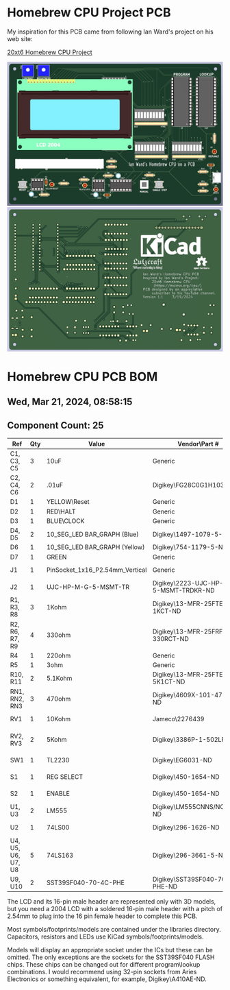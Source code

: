 # Homebrew CPU Project PCB

My inspiration for this PCB came from following Ian Ward's project on his web site:

[20xt6 Homebrew CPU Project](https://excess.org/cpu/)


![PCB Front Image](homebrew-cpu-pcb-front.jpg)
![PCB Back Image](homebrew-cpu-pcb-back.jpg)

# Homebrew CPU PCB BOM

## Wed, Mar 21, 2024, 08:58:15

## Component Count: 25

Ref | Qty | Value | Vendor\Part # | Description
----|-----|-------|---------------|-----------
C1, C3, C5 | 3 | 10uF | Generic | Electrolytic capacitor
C2, C4, C6 | 2 | .01uF | Digikey\FG28C0G1H103JNT06 | Unpolarized capacitor 
D1 | 1 | YELLOW\Reset | Generic | LED\3mm\Yellow
D2 | 1 | RED\HALT | Generic | LED\3mm\Red 
D3 | 1 | BLUE\CLOCK | Generic | LED\3mm\Blue
D4, D5 | 2 | 10_SEG_LED BAR_GRAPH (Blue) | Digikey\1497-1079-5-ND | LED Bar Graph\Blue\1x10 
D6 | 1 | 10_SEG_LED  BAR_GRAPH (Yellow) | Digikey\754-1179-5-ND | LED Bar Graph\Yellow\1x10 
D7 | 1 | GREEN | Generic | LED\3mm\Green 
J1 | 1 | PinSocket_1x16_P2.54mm_Vertical | Generic | Female Pin Header\1x16\2.54mm pitch
J2 | 1 | UJC-HP-M-G-5-MSMT-TR | Digikey\2223-UJC-HP-M-G-5-MSMT-TRDKR-ND | Type C/20 VDC/3A/Horizontal/6 Pin/Power Only
R1, R3, R8 | 3 | 1Kohm | Digikey\13-MFR-25FTE52-1KCT-ND | Resistor\1Kohm\1%\1/4W\Axial
R2, R6, R7, R9 | 4 | 330ohm | Digikey\13-MFR-25FRF52-330RCT-ND | Resistor\330ohm\1%\1/4W\Axial
R4 | 1 | 220ohm | Generic | Resistor\220ohm\1%\1/4W\Axial
R5 | 1 | 3ohm | Generic | Resistor\3ohm\1%\1/4W\Axial
R10, R11 | 2 | 5.1Kohm | Digikey\13-MFR-25FTE52-5K1CT-ND | Resistor\5K1ohm\1%\1/4W\Axial
RN1, RN2, RN3 | 3 | 470ohm | Digikey\4609X-101-471LF-ND | Resistor Array\8 Resistors\470ohm\9SIP
RV1 | 1 | 10Kohm | Jameco\2276439 | Panasonic EWAQ30C15A14 Audio Slide Pot
RV2, RV3 | 2 | 5Kohm | Digikey\3386P-1-502LF | Trimmer Pot\5Kohms\0.5W\1/2W\Through Hole
SW1 | 1 | TL2230 | Digikey\EG6031-ND | Switch\Pushbutton\DPDT\Through Hole
S1 | 1 | REG SELECT | Digikey\450-1654-ND | Switch\Tactile\SPST-NO\0.05A\24V\Through Hole
S2 | 1 | ENABLE | Digikey\450-1654-ND | Switch\Tactile\SPST-NO\0.05A\24V\Through Hole
U1, U3 | 2 | LM555 | Digikey\LM555CNNS/NOPB-ND | 555 Timer/Oscillator\100kHz\8-PDIP
U2 | 1 | 74LS00 | Digikey\296-1626-ND | NAND Gate IC 4 Channel 14-PDIP
U4, U5, U6, U7, U8 | 5 | 74LS163 | Digikey\296-3661-5-ND | Binary Counter\4 Bit\Positive Edge\16-PDIP
U9, U10 | 2 | SST39SF040-70-4C-PHE | Digikey\SST39SF040-70-4C-PHE-ND | FLASH Memory\4Mbit\70ns\32-PDIP

The LCD and its 16-pin male header are represented only with 3D models, but you need a 2004 LCD with a soldered 16-pin male header with a pitch of 2.54mm to plug into the 16 pin female header to complete this PCB.

Most symbols/footprints/models are contained under the libraries directory. Capacitors, resistors and LEDs use KiCad symbols/footprints/models.

Models will display an appropriate socket under the ICs but these can be omitted. The only exceptions are the sockets for the SST39SF040 FLASH chips. These chips can be changed out for different program\lookup combinations. I would recommend using 32-pin sockets from Aries Electronics or something equivalent, for example, Digikey\A410AE-ND.